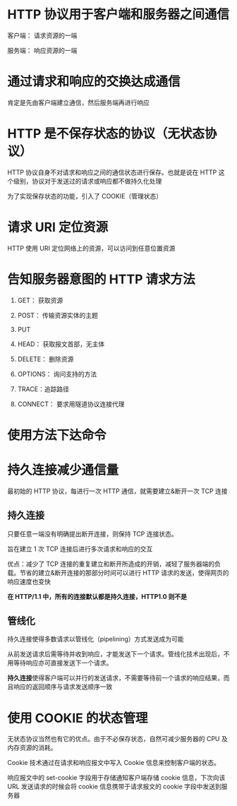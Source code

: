 # HTTP 协议用于客户端和服务器之间通信

客户端： 请求资源的一端

服务端： 响应资源的一端

# 通过请求和响应的交换达成通信

肯定是先由客户端建立通信，然后服务端再进行响应

# HTTP 是不保存状态的协议（无状态协议）

HTTP 协议自身不对请求和响应之间的通信状态进行保存。也就是说在 HTTP 这个级别，协议对于发送过的请求或响应都不做持久化处理

为了实现保存状态的功能，引入了 COOKIE（管理状态）

# 请求 URI 定位资源

HTTP 使用 URI 定位网络上的资源，可以访问到任意位置资源

# 告知服务器意图的 HTTP 请求方法

1. GET： 获取资源

2. POST： 传输资源实体的主题

3. PUT

4. HEAD： 获取报文首部，无主体

5. DELETE： 删除资源

6. OPTIONS： 询问支持的方法

7. TRACE：追踪路径

8. CONNECT： 要求用隧道协议连接代理

# 使用方法下达命令

# 持久连接减少通信量

最初始的 HTTP 协议，每进行一次 HTTP 通信，就需要建立&断开一次 TCP 连接

## 持久连接

只要任意一端没有明确提出断开连接，则保持 TCP 连接状态。

旨在建立 1 次 TCP 连接后进行多次请求和响应的交互

优点：减少了 TCP 连接的重复建立和断开所造成的开销，减轻了服务器端的负载。节省的建立&断开连接的那部分时间可以进行 HTTP 请求的发送，使得网页的响应速度也变快

**在 HTTP/1.1 中，所有的连接默认都是持久连接，HTTP1.0 则不是**

## 管线化

持久连接使得多数请求以管线化（pipelining）方式发送成为可能

从前发送请求后需等待并收到响应，才能发送下一个请求。管线化技术出现后，不用等待响应亦可直接发送下一个请求。

**持久连接**使得客户端可以并行的发送请求，不需要等待前一个请求的响应结果，而且响应的返回顺序与请求发送顺序一致

# 使用 COOKIE 的状态管理

无状态协议当然也有它的优点。由于不必保存状态，自然可减少服务器的 CPU 及内存资源的消耗。

Cookie 技术通过在请求和响应报文中写入 Cookie 信息来控制客户端的状态。

响应报文中的 set-cookie 字段用于存储通知客户端存储 cookie 信息，下次向该 URL 发送请求的时候会将 cookie 信息携带于请求报文的 cookie 字段中发送到服务器
